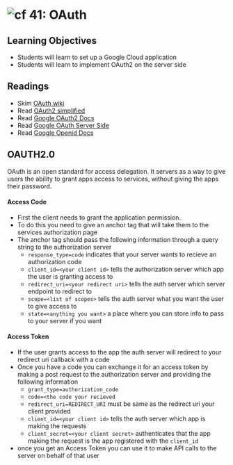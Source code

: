 ![cf](http://i.imgur.com/7v5ASc8.png) 41: OAuth 
===

## Learning Objectives
* Students will learn to set up a Google Cloud application
* Students will learn to implement OAuth2 on the server side 

## Readings
* Skim [OAuth wiki](https://en.wikipedia.org/wiki/OAuth)
* Read [OAuth2 simplified](https://aaronparecki.com/oauth-2-simplified/)
* Read [Google OAuth2 Docs](https://developers.google.com/identity/protocols/OAuth2)
* Read [Google OAuth Server Side](https://developers.google.com/identity/protocols/OAuth2WebServer)
* Read [Google Openid Docs](https://developers.google.com/identity/protocols/OpenIDConnect)

## OAUTH2.0
OAuth is an open standard for access delegation. It servers as a way to give users the ability to grant apps access to services, without giving the apps their password. 

#### Access Code
* First the client needs to grant the application permission.
* To do this you need to give an anchor tag that will take them to the services authorization page
* The anchor tag should pass the following information through a query string to the authorization server
  * `response_type=code` indicates that your server wants to recieve an authorization code
  * `client_id=<your client id>` tells the authorization server which app the user is granting access to
  * `redirect_uri=<your redirect uri>` tells the auth server which server endpoint to redirect to 
  * `scope=<list of scopes>` tells the auth server what you want the user to give access to 
  * `state=<anything you want>` a place where you can store info to pass to your server if you want

#### Access Token
* If the user grants access to the app the auth server will redirect to your redirect uri callback with a code
* Once you have a code you can exchange it for an access token by making a post request to the authorization server and providing the following information
  * `grant_type=authorization_code`
  * `code=<the code your recieved`
  * `redirect_uri=REDIRECT_URI` must be same as the redirect uri your client provided
  * `client_id=<your client id>` tells the auth server which app is making the requests
  * `client_secret=<your client secret>` authenticates that the app making the request is the app registered with the `client_id` 
* once you get an Access Token you can use it to make API calls to the server on behalf of that user 
